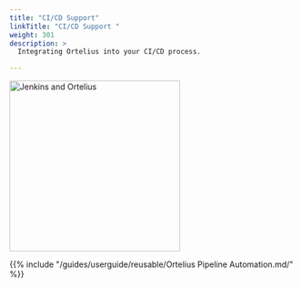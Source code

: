 ```yaml
---
title: "CI/CD Support"
linkTitle: "CI/CD Support "
weight: 301
description: >
  Integrating Ortelius into your CI/CD process.

---
```


<img src="/guides/userguide/images/JenkinsandOrtelius.png" alt="Jenkins and Ortelius" height="300px" width="300px" />

{{% include "/guides/userguide/reusable/Ortelius Pipeline Automation.md/" %}}

